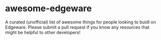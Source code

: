 # awesome-edgeware
A curated (unofficial) list of awesome things for people looking to buidl on Edgeware. Please submit a pull request if you know any resources that might be helpful to other developers!
